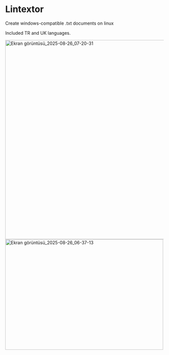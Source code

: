 # Lintextor
Create windows-compatible .txt documents on linux

Included TR and UK languages.

<img width="802" height="633" alt="Ekran görüntüsü_2025-08-26_07-20-31" src="https://github.com/user-attachments/assets/1b21e69c-53b5-4aa7-95fb-926c9c2a89f6" />

<img width="502" height="351" alt="Ekran görüntüsü_2025-08-26_06-37-13" src="https://github.com/user-attachments/assets/c6d15a8a-926e-4acd-9aa1-2d66e0883148" />

